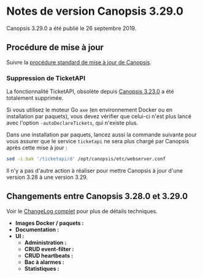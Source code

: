 # Notes de version Canopsis 3.29.0

Canopsis 3.29.0 a été publié le 26 septembre 2019.

## Procédure de mise à jour

Suivre la [procédure standard de mise à jour de Canopsis](../guide-administration/mise-a-jour/index.md).

### Suppression de TicketAPI

La fonctionnalité TicketAPI, obsolète depuis [Canopsis 3.23.0](3.23.0.md) a été totalement supprimée.

Si vous utilisez le moteur Go `axe` (en environnement Docker ou en installation par paquets), vous devez vérifier que celui-ci n'est plus lancé avec l'option `-autoDeclareTickets`, qui n'existe plus.

Dans une installation par paquets, lancez aussi la commande suivante pour vous assurer que le service `ticketapi` ne sera plus chargé par Canopsis après cette mise à jour :
```sh
sed -i.bak '/ticketapi/d' /opt/canopsis/etc/webserver.conf
```

Il n'y a pas d'autre action à réaliser pour mettre Canopsis à jour d'une version 3.28 à une version 3.29.

## Changements entre Canopsis 3.28.0 et 3.29.0

Voir le [ChangeLog complet](https://git.canopsis.net/canopsis/canopsis/blob/develop/CHANGELOG.md) pour plus de détails techniques.

*  **Images Docker / paquets :**
*  **Documentation :**
*  **UI :**
    *  **Administration :**
    *  **CRUD event-filter :**
    *  **CRUD heartbeats :**
    *  **Bac à alarmes :**
    *  **Statistiques :**
